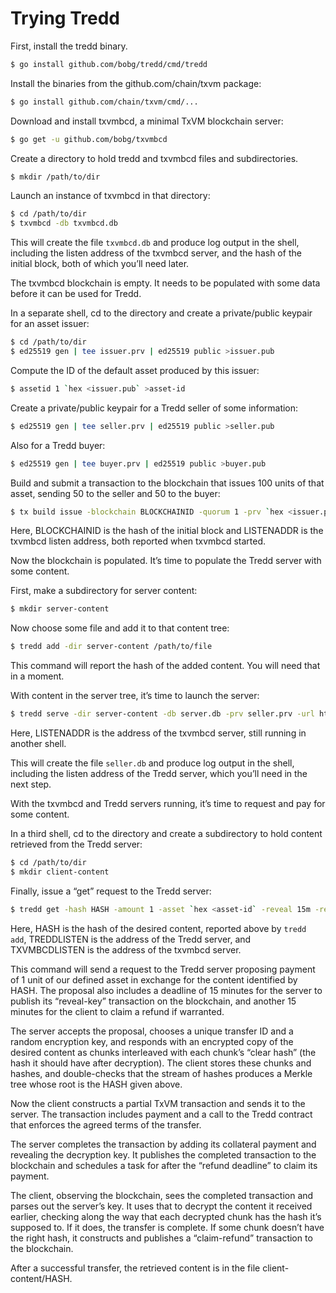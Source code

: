 # Trying Tredd

First, install the tredd binary.

```sh
$ go install github.com/bobg/tredd/cmd/tredd
```

Install the binaries from the github.com/chain/txvm package:

```sh
$ go install github.com/chain/txvm/cmd/...
```

Download and install txvmbcd, a minimal TxVM blockchain server:

```sh
$ go get -u github.com/bobg/txvmbcd
```

Create a directory to hold tredd and txvmbcd files and subdirectories.

```sh
$ mkdir /path/to/dir
```

Launch an instance of txvmbcd in that directory:

```sh
$ cd /path/to/dir
$ txvmbcd -db txvmbcd.db
```

This will create the file `txvmbcd.db` and produce log output in the shell,
including the listen address of the txvmbcd server,
and the hash of the initial block,
both of which you’ll need later.

The txvmbcd blockchain is empty.
It needs to be populated with some data before it can be used for Tredd.

In a separate shell,
cd to the directory and create a private/public keypair for an asset issuer:

```sh
$ cd /path/to/dir
$ ed25519 gen | tee issuer.prv | ed25519 public >issuer.pub
```

Compute the ID of the default asset produced by this issuer:

```sh
$ assetid 1 `hex <issuer.pub` >asset-id
```

Create a private/public keypair for a Tredd seller of some information:

```sh
$ ed25519 gen | tee seller.prv | ed25519 public >seller.pub
```

Also for a Tredd buyer:

```sh
$ ed25519 gen | tee buyer.prv | ed25519 public >buyer.pub
```

Build and submit a transaction to the blockchain that issues 100 units of that asset,
sending 50 to the seller and 50 to the buyer:

```sh
$ tx build issue -blockchain BLOCKCHAINID -quorum 1 -prv `hex <issuer.prv` -pub `hex <issuer.pub` -amount 100 output -quorum 1 -pub `hex <seller.pub` -amount 50 -assetid `hex <asset-id` output -quorum 1 -pub `hex <buyer.pub` -amount 50 -assetid `hex <asset-id` | curl --data-binary @- http://LISTENADDR
```

Here,
BLOCKCHAINID is the hash of the initial block and LISTENADDR is the txvmbcd listen address,
both reported when txvmbcd started.

Now the blockchain is populated. It’s time to populate the Tredd server with some content.

First, make a subdirectory for server content:

```sh
$ mkdir server-content
```

Now choose some file and add it to that content tree:

```sh
$ tredd add -dir server-content /path/to/file
```

This command will report the hash of the added content. You will need that in a moment.

With content in the server tree, it’s time to launch the server:

```sh
$ tredd serve -dir server-content -db server.db -prv seller.prv -url http://LISTENADDR
```

Here, LISTENADDR is the address of the txvmbcd server, still running in another shell.

This will create the file `seller.db` and produce log output in the shell,
including the listen address of the Tredd server, which you’ll need in the next step.

With the txvmbcd and Tredd servers running, it’s time to request and pay for some content.

In a third shell,
cd to the directory and create a subdirectory to hold content retrieved from the Tredd server:

```sh
$ cd /path/to/dir
$ mkdir client-content
```

Finally, issue a “get” request to the Tredd server:

```sh
$ tredd get -hash HASH -amount 1 -asset `hex <asset-id` -reveal 15m -refund 15m -db client.db -prv buyer.prv -server http://TREDDLISTEN -bcurl http://TXVMBCDLISTEN -dir client-content
```

Here,
HASH is the hash of the desired content,
reported above by `tredd add`,
TREDDLISTEN is the address of the Tredd server,
and TXVMBCDLISTEN is the address of the txvmbcd server.

This command will send a request to the Tredd server proposing payment of 1 unit of our defined asset in exchange for the content identified by HASH.
The proposal also includes a deadline of 15 minutes for the server to publish its “reveal-key” transaction on the blockchain,
and another 15 minutes for the client to claim a refund if warranted.

The server accepts the proposal,
chooses a unique transfer ID and a random encryption key,
and responds with an encrypted copy of the desired content as chunks interleaved with each chunk’s “clear hash”
(the hash it should have after decryption).
The client stores these chunks and hashes,
and double-checks that the stream of hashes produces a Merkle tree whose root is the HASH given above.

Now the client constructs a partial TxVM transaction and sends it to the server.
The transaction includes payment and a call to the Tredd contract that enforces the agreed terms of the transfer.

The server completes the transaction by adding its collateral payment and revealing the decryption key.
It publishes the completed transaction to the blockchain and schedules a task for after the “refund deadline” to claim its payment.

The client,
observing the blockchain,
sees the completed transaction and parses out the server’s key.
It uses that to decrypt the content it received earlier,
checking along the way that each decrypted chunk has the hash it’s supposed to.
If it does,
the transfer is complete.
If some chunk doesn’t have the right hash,
it constructs and publishes a “claim-refund” transaction to the blockchain.

After a successful transfer,
the retrieved content is in the file client-content/HASH.
